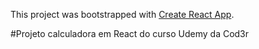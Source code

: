 This project was bootstrapped with [Create React App](https://github.com/facebookincubator/create-react-app).

#Projeto calculadora em React do curso Udemy da Cod3r
